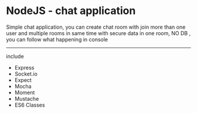 <h1>NodeJS - chat application</h1>
<p>Simple chat application, you can create chat room with join more than one user and multiple rooms in same time with secure data in one room, NO DB , you can follow what happening in console </p>
<hr>
<p>include</p>
<ul>
	<li>Express</li>
	<li>Socket.io</li>
	<li>Expect</li>
	<li>Mocha</li>
	<li>Moment</li>
	<li>Mustache</li>
	<li>ES6 Classes</li>
</ul>
